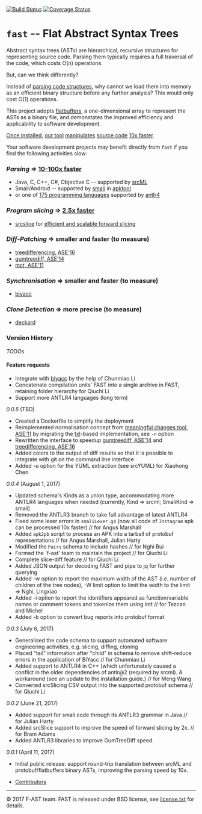 [![Build Status](https://travis-ci.org/f-ast/fast.svg?branch=master)](https://travis-ci.org/f-ast/fast)
[![Coverage Status](https://coveralls.io/repos/github/f-ast/fast/badge.svg?branch=master)](https://coveralls.io/github/f-ast/fast?branch=master)

# `fast` -- Flat Abstract Syntax Trees

Abstract syntax trees (ASTs) are hierarchical, recursive structures for
representing source code.  Parsing them typically requires a full traversal of
the code, which costs O(n) operations.  

But, can we think differently?

Instead of [parsing code structures](doc/architecture.md), why cannot we load
them into memory as an efficient binary structure before any further analysis?
This would only cost O(1) operations.

This project adopts [flatbuffers](https://github.com/google/flatbuffers), a
one-dimensional array to represent the ASTs as a binary file, and demonstates
the improved efficiency and applicability to software development.

[Once installed](doc/installation.md), [our tool](doc/options.md)
[manipulates](doc/usage.md) [source code](doc/example.md) [10x
faster](doc/performance.md). 

Your software development projects may benefit directly from `fast` if you find
the following activities slow:

### *Parsing* => [10-100x faster](doc/performance.md)
* Java, C, C++, C#, Objective C -- supported by [srcML](http://www.srcml.org/)
* Smali/Android -- supported by [smali](https://github.com/JesusFreke/smali) in [apktool](https://ibotpeaches.github.io/Apktool)
* or one of [175 programming languages](https://github.com/antlr/grammars-v4) supported by [antlr4](https://github.com/antlr/antlr4)
### *Program slicing* => [2.5x faster](doc/performance.md)
* [srcslice](https://github.com/srcML/srcSlice) for [efficient and scalable forward slicing](http://www.cs.kent.edu/~jmaletic/papers/JSEP14.pdf)
### *Diff-Patching* => smaller and faster (to measure)
* [treedifferencing, ASE'16](https://github.com/FAU-Inf2/treedifferencing)
* [gumtreediff, ASE'14](https://github.com/GumTreeDiff/gumtree)
* [mct, ASE'11](https://github.com/f-ast/meaningful-changes)
### *Synchronisation* => smaller and faster (to measure)
* [biyacc](http://biyacc.yozora.moe)
### *Clone Detection* => more precise (to measure)
* [deckard](https://github.com/skyhover/Deckard)

### Version History

*TODOs* 

#### Feature requests ####
* Integrate with [biyacc](http://biyacc.yozora.moe) by the help of Chunmiao Li
* Concatenate compilation units' FAST into a single archive in FAST, retaining folder hierarchy for Qiuchi Li
* Support more ANTLR4 languages (long term)

*0.0.5* (TBD)
* Created a Dockerfile to simplify the deployment
* Reimplemented normalisation concept from [meaningful changes tool, ASE'11](https://github.com/f-ast/meaningful-changes)
  by migrating the [txl](http://txl.ca)-based implementation, see `-n` option
* Rewritten the interface to speedup [gumtreediff, ASE'14](https://github.com/GumTreeDiff/gumtree) and [treedifferencing, ASE'16](https://github.com/FAU-Inf2/treedifferencing)
* Added colors to the output of diff results so that it is possible to integrate with git on the command line interface
* Added -u option for the YUML extraction (see srcYUML) for Xiaohong Chen

*0.0.4* (August 1, 2017)

* Updated schema's Kinds as a union type, accommodating more ANTLR4 languages when needed
  (currently, Kind => srcml; SmaliKind => smali)
* Removed the ANTLR3 branch to take full advantage of latest ANTLR4 
* Fixed some lexer errors in `smaliLexer.g4` (now all code of `Instagram` apk can be processed 10x faster) // for Angus Marshall
* Added `apk2pb` script to process an APK into a tarball of protobuf representations // for Angus Marshall, Julian Harty
* Modified the `Pairs` schema to include hashes // for Nghi Bui
* Formed the `f-ast' team to maintain the project // for Qiuchi Li
* Complete slice-diff feature // for Qiuchi Li
* Added JSON output for decoding FAST and pipe to jq for further querying
* Added -w option to report the maximum width of the AST (i.e. number of children of the tree nodes), -W limit option to limit the width to the limit => Nghi, Lingxiao
* Added -i option to report the identifiers appeared as function/variable names or comment tokens and tokenize them using intt // for Tezcan and Michel
* Added -b option to convert bug reports into protobuf format

*0.0.3* (July 6, 2017)

* Generalised the code schema to support automated software engineering activities, e.g. slicing, diffing, cloning
* Placed "tail" information after "child" in schema to remove shift-reduce errors in the application of BiYacc // for Chunmiao Li
* Added support to ANTLR4 in C++ (which unfortunately caused a conflict in the older dependencies of antlr@2 (required by srcml).
  A workaround (see an update to the installation guide.) // for Meng Wang
* Converted srcSlicing CSV output into the supported protobuf schema // for Qiuchi Li

*0.0.2* (June 21, 2017)

* Added support for smali code through its ANTLR3 grammar in Java // for Julian Harty
* Added srcSlice support to improve the speed of forward slicing by 2x. // for Bram Adams
* Added ANTLR3 libraries to improve GumTreeDiff speed.

*0.0.1* (April 11, 2017)

* Initial public release: support round-trip translation between srcML and protobuf/flatbuffers binary ASTs, improving the parsing speed by 10x.

* [Contributors](doc/contributors.md)
---
© 2017 F-AST team. FAST is released under BSD license, see [license.txt](license.txt) for details.
